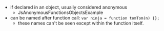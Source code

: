 * if declared in an object, usually considered anonymous
  * JsAnonymousFunctionsObjectsExample
* can be named after function call: `var ninja = function tomTom(n) {};`
  * these names can't be seen except within the function itself.